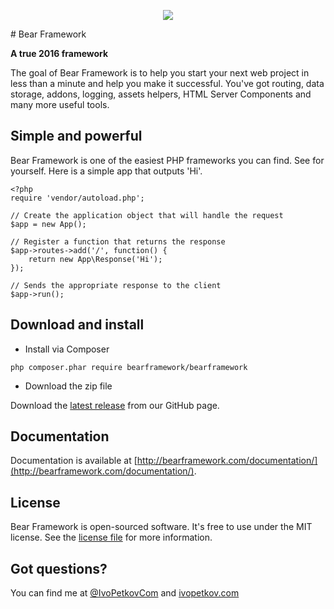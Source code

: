 <p align="center">
<img src="http://bearframework.github.io/bearframework-logo-transparent.png" style="max-width:100px;">
</p>
# Bear Framework

**A true 2016 framework**

The goal of Bear Framework is to help you start your next web project in less than a minute and help you make it successful. You've got routing, data storage, addons, logging, assets helpers, HTML Server Components and many more useful tools.

## Simple and powerful

Bear Framework is one of the easiest PHP frameworks you can find. See for yourself. Here is a simple app that outputs 'Hi'.
```
<?php
require 'vendor/autoload.php';

// Create the application object that will handle the request
$app = new App();

// Register a function that returns the response
$app->routes->add('/', function() {
    return new App\Response('Hi');
});

// Sends the appropriate response to the client
$app->run();
```

## Download and install

* Install via Composer
```
php composer.phar require bearframework/bearframework
```

* Download the zip file

Download the [latest release](https://github.com/bearframework/bearframework/releases) from our GitHub page.

## Documentation
Documentation is available at [http://bearframework.com/documentation/](http://bearframework.com/documentation/).

## License
Bear Framework is open-sourced software. It's free to use under the MIT license. See the [license file](https://github.com/bearframework/bearframework/blob/master/LICENSE) for more information.

## Got questions?
You can find me at [@IvoPetkovCom](https://twitter.com/IvoPetkovCom) and [ivopetkov.com](http://ivopetkov.com)